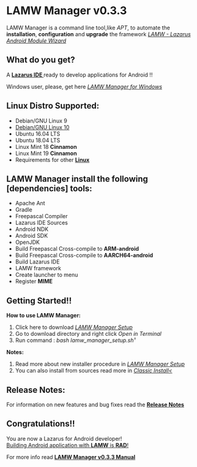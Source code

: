 LAMW Manager v0.3.3
=======================================================================

LAMW Manager is a command line tool,like *APT*, to automate the <strong>installation</strong>, <strong>configuration</strong> and <strong>upgrade</strong>  the framework  <a href="https://github.com/jmpessoa/lazandroidmodulewizard"><em>LAMW - Lazarus Android Module Wizard</em></a>


What do you get?
----------------------------------------------------------------------

<p>
	A <strong><a href="http://www.lazarus-ide.org/">Lazarus  IDE </a></strong>ready to develop applications for Android !!
</p>

<p> 
	Windows user, please,  get here <em><a href="https://github.com/DanielOliveiraSouza/Laz4LAMW-win-installer"> LAMW Manager for Windows</a></em>
</p>


Linux Distro Supported:
----------------------------------------------------------------------

<ul>
	<li>Debian/GNU Linux 9</li>
	<li><a href="https://github.com/DanielOliveiraSouza/LAMW4Linux-installer/blob/master/lamw_manager/docs/other-distros-info.md#how-to-install-openjdk8-on-gnudebian-10">Debian/GNU Linux 10</a></li>
	<li>Ubuntu 16.04 LTS</li>
	<li>Ubuntu 18.04 LTS</li>
	<li>Linux Mint 18 <strong>Cinnamon</strong></li>
	<li>Linux Mint 19 <strong>Cinnamon</strong></li>
	<li>Requirements for other <a href="https://github.com/DanielOliveiraSouza/LAMWAutoRunScripts/blob/master/lamw_manager/docs/other-distros-info.md"><strong>Linux</strong></a></li>
</ul>		



LAMW Manager install the following [dependencies] tools:
----------------------------------------------------------------------
<ul>
	<li>Apache Ant</li>
	<li>Gradle</li>
	<li>Freepascal Compiler</li>
	<li>Lazarus IDE Sources</li>
	<li>Android NDK</li>
	<li>Android SDK</li>
	<li>OpenJDK</li>
	<li>Build Freepascal Cross-compile to <strong>ARM-android</strong></li>
	<li>Build Freepascal Cross-compile to <strong>AARCH64-android</strong></li>
	<li>Build Lazarus IDE</li>
	<li>LAMW framework</li>
	<li>Create launcher to menu</li>
	<li>Register <strong>MIME</strong> </li>
</ul>



Getting Started!!
----------------------------------------------------------------------
<p>
	<strong>How to use LAMW Manager:</strong>
	<ol>
	<li>Click here to download <a href="https://raw.githubusercontent.com/DanielOliveiraSouza/LAMW4Linux-installer/master/lamw_manager/assets/lamw_manager_setup.sh"><em>LAMW Manager Setup</em></a></li> 
	<li>Go to download directory and right click <em>Open in Terminal</em></li>
	<li>Run command : <em>bash lamw_manager_setup.sh¹</em></li>
	</ol>
</p>

<strong>Notes:</strong>
<ol>
	<li>Read more about new installer procedure in <a href="https://github.com/DanielOliveiraSouza/LAMWAutoRunScripts/blob/master/lamw_manager/docs/lamw_manager_setup.md"><em>LAMW Manager Setup</em></a></li>
	<li>You can also install from sources read more in <a href="https://github.com/DanielOliveiraSouza/LAMWAutoRunScripts/blob/master/lamw_manager/docs/classic-install.md"><em>Classic Install<</em></a></li>
</ol>



Release Notes:
----------------------------------------------------------------------
<p>
	For information on new features and bug fixes read the <a href="https://github.com/DanielOliveiraSouza/LAMWAutoRunScripts/blob/master/lamw_manager/docs/release_notes.md"><strong>Release Notes</strong></a>
</p>

Congratulations!!
----------------------------------------------------------------------
<p>
	You are now a Lazarus for Android developer!
	<br><a href="https://drive.google.com/open?id=1CeDDpuDfRwYrKpN7VHbossH6GfZUfqjm">Building Android application with <strong>LAMW</strong> is <strong>RAD</strong>!</a></br>
</p>

<p>
	For more info read <a href="https://github.com/DanielOliveiraSouza/LAMWAutoRunScripts/blob/master/lamw_manager/docs/man.md"><strong>LAMW Manager v0.3.3 Manual</strong></a>
</p>